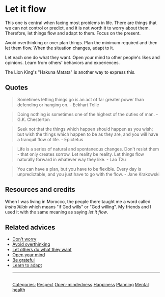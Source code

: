 # Let it flow

This one is central when facing most problems in life. There are things that we can not control or predict, and it is not worth it to worry about them. Therefore, let things flow and adapt to them. Focus on the present.

Avoid overthinking or over plan things. Plan the minimum required and then let them flow. When the situation changes, adapt to it.

Let each one do what they want. Open your mind to other people's likes and opinions. Learn from others' behaviors and experiences.

The Lion King's "Hakuna Matata" is another way to express this.

## Quotes


> Sometimes letting things go is an act of far greater power than defending or hanging on. - Eckhart Tolle

> Doing nothing is sometimes one of the highest of the duties of man. - G.K. Chesterton

> Seek not that the things which happen should happen as you wish; but wish the things which happen to be as they are, and you will have a tranquil flow of life. - Epictetus

> Life is a series of natural and spontaneous changes. Don't resist them - that only creates sorrow. Let reality be reality. Let things flow naturally forward in whatever way they like. - Lao Tzu

> You can have a plan, but you have to be flexible. Every day is unpredictable, and you just have to go with the flow. - Jane Krakowski

## Resources and credits

When I was living in Morocco, the people there taught me a word called _Insha'Allah_ which means "if God wills" or "God willing".  My friends and I used it with the same meaning as saying _let it flow_.

## Related advices

- [Don't worry](../Don't%20worry/index.md)
- [Avoid overthinking](../Avoid%20overthinking/index.md)
- [Let others do what they want](../Let%20others%20do%20what%20they%20want/index.md)
- [Open your mind](../Open%20your%20mind/index.md)
- [Be grateful](../Be%20grateful/index.md)
- [Learn to adapt](../Learn%20to%20adapt/index.md)<hr/><br/>[Categories:](../Categories/index.md) [Respect](../Categories/Respect.md) [Open-mindedness](../Categories/Open-mindedness.md) [Happiness](../Categories/Happiness.md) [Planning](../Categories/Planning.md) [Mental health](../Categories/Mental%20health.md)